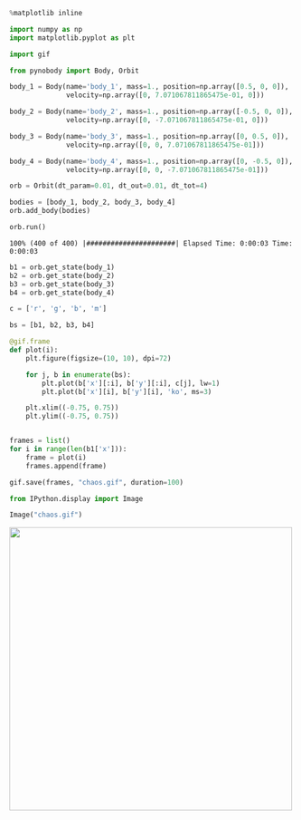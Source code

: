 ```python
%matplotlib inline
```


```python
import numpy as np
import matplotlib.pyplot as plt

import gif
```


```python
from pynobody import Body, Orbit
```


```python
body_1 = Body(name='body_1', mass=1., position=np.array([0.5, 0, 0]),
              velocity=np.array([0, 7.071067811865475e-01, 0]))

body_2 = Body(name='body_2', mass=1., position=np.array([-0.5, 0, 0]),
              velocity=np.array([0, -7.071067811865475e-01, 0]))

body_3 = Body(name='body_3', mass=1., position=np.array([0, 0.5, 0]),
              velocity=np.array([0, 0, 7.071067811865475e-01]))

body_4 = Body(name='body_4', mass=1., position=np.array([0, -0.5, 0]),
              velocity=np.array([0, 0, -7.071067811865475e-01]))
```


```python
orb = Orbit(dt_param=0.01, dt_out=0.01, dt_tot=4)

bodies = [body_1, body_2, body_3, body_4]
orb.add_body(bodies)

orb.run()
```

    100% (400 of 400) |######################| Elapsed Time: 0:00:03 Time:  0:00:03
    


```python
b1 = orb.get_state(body_1)
b2 = orb.get_state(body_2)
b3 = orb.get_state(body_3)
b4 = orb.get_state(body_4)

c = ['r', 'g', 'b', 'm']

bs = [b1, b2, b3, b4]

@gif.frame
def plot(i):
    plt.figure(figsize=(10, 10), dpi=72)

    for j, b in enumerate(bs):
        plt.plot(b['x'][:i], b['y'][:i], c[j], lw=1)
        plt.plot(b['x'][i], b['y'][i], 'ko', ms=3)

    plt.xlim((-0.75, 0.75))
    plt.ylim((-0.75, 0.75))


frames = list()
for i in range(len(b1['x'])):
    frame = plot(i)
    frames.append(frame)

gif.save(frames, "chaos.gif", duration=100)
```


```python
from IPython.display import Image
```


```python
Image("chaos.gif")
```


<img src="./misc/chaos.gif" width="500" height="500" />


```python

```
